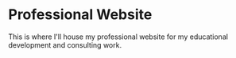 # Professional Website
This is where I'll house my professional website for my educational development and consulting work. 
